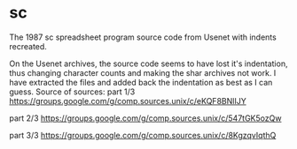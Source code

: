 # sc
The 1987 sc spreadsheet program source code from Usenet with indents recreated.

On the Usenet archives, the source code seems to have lost it's indentation, thus changing character counts and making the shar archives not work. I have extracted the files and added back the indentation as best as I can guess.
Source of sources:
part 1/3
https://groups.google.com/g/comp.sources.unix/c/eKQF8BNlIJY

part 2/3
https://groups.google.com/g/comp.sources.unix/c/547tGK5ozQw

part 3/3
https://groups.google.com/g/comp.sources.unix/c/8KgzqvIqthQ

